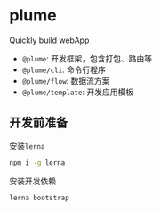 # plume

Quickly build webApp

- `@plume`: 开发框架，包含打包、路由等
- `@plume/cli`: 命令行程序
- `@plume/flow`: 数据流方案
- `@plume/template`: 开发应用模板

## 开发前准备

安装`lerna`

```bash
npm i -g lerna
```

安装开发依赖

```bash
lerna bootstrap
```
